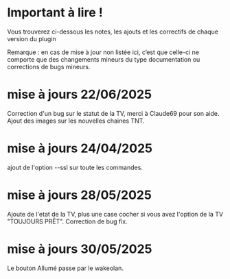 Important à lire !
===
Vous trouverez ci-dessous les notes, les ajouts et les correctifs de chaque version du plugin

Remarque : en cas de mise à jour non listée ici, c’est que celle-ci ne comporte que des changements mineurs du type documentation ou corrections de bugs mineurs.

mise à jours 22/06/2025
====
Correction d'un bug sur le statut de la TV, merci à Claude69 pour son aide.
Ajout des images sur les nouvelles chaines TNT.

mise à jours 24/04/2025
==== 
 ajout de l'option --ssl sur toute les commandes.

mise à jours 28/05/2025
==== 
Ajoute de l'etat de la TV, plus une case cocher si vous avez l'option de la TV "TOUJOURS PRÊT".
Correction de bug fix.

mise à jours 30/05/2025
==== 
Le bouton Allumé passe par le wakeolan.
